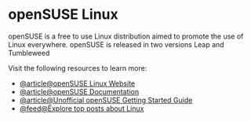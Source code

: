 # openSUSE Linux

openSUSE is a free to use Linux distribution aimed to promote the use of Linux everywhere. openSUSE is released in two versions Leap and Tumbleweed

Visit the following resources to learn more:

- [@article@openSUSE Linux Website](https://www.opensuse.org/)
- [@article@openSUSE Documentation](https://en.opensuse.org/Main_Page)
- [@article@Unofficial openSUSE Getting Started Guide](https://opensuse-guide.org/)
- [@feed@Explore top posts about Linux](https://app.daily.dev/tags/linux?ref=roadmapsh)